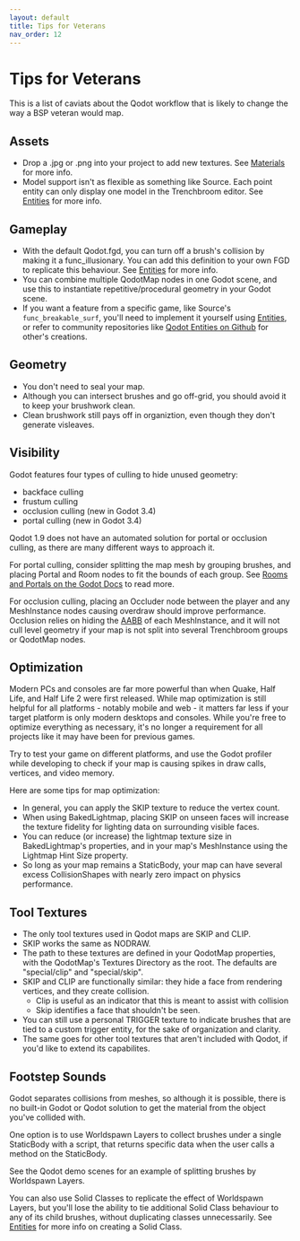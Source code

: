 ```yaml
---
layout: default
title: Tips for Veterans
nav_order: 12
---
```


# Tips for Veterans

This is a list of caviats about the Qodot workflow that is likely to change the way a BSP veteran would map.

## Assets

- Drop a .jpg or .png into your project to add new textures. See [Materials](materials.md) for more info.
- Model support isn't as flexible as something like Source. Each point entity can only display one model in the Trenchbroom editor. See [Entities](entities) for more info.

## Gameplay
- With the default Qodot.fgd, you can turn off a brush's collision by making it a func_illusionary. You can add this definition to your own FGD to replicate this behaviour. See [Entities](entities) for more info.
- You can combine multiple QodotMap nodes in one Godot scene, and use this to instantiate repetitive/procedural geometry in your Godot scene.
- If you want a feature from a specific game, like Source's `func_breakable_surf`, you'll need to implement it yourself using [Entities](docs/entites), or refer to community repositories like [Qodot Entities on Github](https://github.com/RhapsodyInGeek/qodot-entities) for other's creations.

## Geometry

- You don't need to seal your map.
- Although you can intersect brushes and go off-grid, you should avoid it to keep your brushwork clean.
- Clean brushwork still pays off in organiztion, even though they don't generate visleaves.

## Visibility

Godot features four types of culling to hide unused geometry:  
- backface culling
- frustum culling
- occlusion culling (new in Godot 3.4)
- portal culling (new in Godot 3.4)

Qodot 1.9 does not have an automated solution for portal or occlusion culling, as there are many different ways to approach it.

For portal culling, consider splitting the map mesh by grouping brushes, and placing Portal and Room nodes to fit the bounds of each group. See [Rooms and Portals on the Godot Docs](https://docs.godotengine.org/en/stable/tutorials/3d/portals/index.html) to read more.

For occlusion culling, placing an Occluder node between the player and any MeshInstance nodes causing overdraw should improve performance. Occlusion relies on hiding the [AABB](https://docs.godotengine.org/en/stable/classes/class_aabb.html) of each MeshInstance, and it will not cull level geometry if your map is not split into several Trenchbroom groups or QodotMap nodes.

## Optimization

Modern PCs and consoles are far more powerful than when Quake, Half Life, and Half Life 2 were first released. While map optimization is still helpful for all platforms - notably mobile and web - it matters far less if your target platform is only modern desktops and consoles. While you're free to optimize everything as necessary, it's no longer a requirement for all projects like it may have been for previous games.

Try to test your game on different platforms, and use the Godot profiler while developing to check if your map is causing spikes in draw calls, vertices, and video memory.

Here are some tips for map optimization:

- In general, you can apply the SKIP texture to reduce the vertex count.
- When using BakedLightmap, placing SKIP on unseen faces will increase the texture fidelity for lighting data on surrounding visible faces.
- You can reduce (or increase) the lightmap texture size in BakedLightmap's properties, and in your map's MeshInstance using the Lightmap Hint Size property.
- So long as your map remains a StaticBody, your map can have several excess CollisionShapes with nearly zero impact on physics performance.

## Tool Textures

- The only tool textures used in Qodot maps are SKIP and CLIP.
- SKIP works the same as NODRAW.
- The path to these textures are defined in your QodotMap properties, with the QodotMap's Textures Directory as the root. The defaults are "special/clip" and "special/skip".
- SKIP and CLIP are functionally similar: they hide a face from rendering vertices, and they create collision.
	- Clip is useful as an indicator that this is meant to assist with collision
	- Skip identifies a face that shouldn't be seen.
- You can still use a personal TRIGGER texture to indicate brushes that are tied to a custom trigger entity, for the sake of organization and clarity.
- The same goes for other tool textures that aren't included with Qodot, if you'd like to extend its capabilites.

## Footstep Sounds

Godot separates collisions from meshes, so although it is possible, there is no built-in Godot or Qodot solution to get the material from the object you've collided with.

One option is to use Worldspawn Layers to collect brushes under a single StaticBody with a script, that returns specific data when the user calls a method on the StaticBody.

See the Qodot demo scenes for an example of splitting brushes by Worldspawn Layers.

You can also use Solid Classes to replicate the effect of Worldspawn Layers, but you'll lose the ability to tie additional Solid Class behaviour to any of its child brushes, without duplicating classes unnecessarily. See [Entities](entities) for more info on creating a Solid Class.
